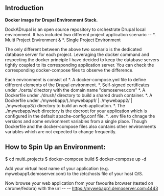## Introduction

**Docker image for Drupal Environment Stack.**

DockADrupal is an open source repository to orchestrate Drupal local environment. It has included two different project application scenario --
  *. Multi Project Environment &
  *. Single Project Environment

The only different between the above two scenario is the dedicated database server for each project. Leveraging the docker command and respecting the docker principle I have decided to keep the database servers tightly coupled to its corresponding application server. You can check the corresponding docker-compose files to observe the difference.

Each environment is consist of 
  *. A docker-compose.yml file to define different elements of the Drupal environment.
  *. Self-signed certificates under ./certs/ directory with the domain name "demoserver.com"
  *. A Dockerfile under ./drush/ directory to build a shared drush container.
  *. A Dockerfile under ./mywebapp/(./mywebapp1/ | ./mywebapp2/ | ./mywebapp3/) directory to build an web application.
  *. The ./mywebapp/web directory is the docroot for your application which is configured in the default apache-config.conf file.
  *. .env file to chnage the versions and some environment variables from a single place. Though Dockerfile and the docker-compose files also contains other environments variables which are not expected to change frequently.
  
## How to Spin Up an Environment:
 
  $ cd multi_projects
  $ docker-compose build
  $ docker-compose up -d
 
 Add your virtual host name of your application (e.g. mywebapp1.demoserver.com) to the /etc/hosts file of your host O/S.
 
 Now browse your web application from your favourite browser (tested on chrome/fedora) with the url --
  -- https://mywebapp1.demoserver.com:4443
  
 
